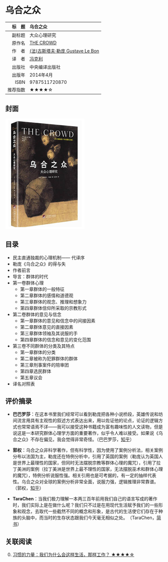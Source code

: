 # 乌合之众 #

|标　题|乌合之众|
|----:|:-------|
|副标题|大众心理研究|
|原作名|[THE CROWD](https://en.wikipedia.org/wiki/The_Crowd:_A_Study_of_the_Popular_Mind)|
|作　者|[(法)古斯塔夫·勒庞 Gustave Le Bon](https://en.wikipedia.org/wiki/Gustave_Le_Bon)|
|译　者|[冯克利](http://baike.baidu.com/link?url=ZmdmvmJqCouZ4o4nh4ARtNsAr_68wWzQ_VnlKtbWcOfqLNCoHchKoAGY0EyEaESAEwTNogeu5Qn1Hh_4p_4GVK)|
|出版社|中央编译出版社|
|出版年|2014年4月|
|ISBN|9787511720870|
|推荐指数|★★★★☆|

## 封面 ##
![乌合之众：大众心理研究](../assets/covers/a-study-of-the-popular-mind---cctpress-2014.png "乌合之众：大众心理研究")

## 目录 ##

+ 民主直通独裁的心理机制—— 代译序
+ 勒庞《乌合之众》的得与失
+ 作者前言
+ 导言：群体的时代
+ 第一卷群体心理
    - 第一章群体的一般特征
    - 第二章群体的感情和道德观
    - 第三章群体的观念、推理和想象力
    - 第四章群体信仰所采取的宗教形式
+ 第二卷群体的意见与信念
    - 第一章群体的意见和信念中的间接因素
    - 第二章群体意见的直接因素
    - 第三章群体领袖及其说服的手
    - 第四章群体的信念和意见的变化范围
+ 第三卷不同群体的分类及其特点
    - 第一章群体的分类
    - 第二章被称为犯罪群体的群体
    - 第三章刑事案件的陪审团
    - 第四章选民群体
    - 第五章议会
+ 译名对照表

## 评价摘录 ##

+ **巴巴罗莎**：在这本书里我们经常可以看到勒庞把各种小说桥段，英雄传说和坊间流言用具有主观性的叙述方式表达出来，用以佐证他的论点，论证的逻辑方式也常常语焉不详——我可以接受这种书籍成为富有趣味性的人文读物，但是说这是一本研究群体心理学方面的重要著作，似乎令人难以接受。如果说《乌合之众》不存在偏见，我会觉得非常奇怪。（巴巴罗莎，[知乎](https://www.zhihu.com/question/19629464/answer/13663032)）

+ **郭权**：乌合之众非科学著作，但有科学性，因为使用了案例分析法，相关案例分布以法国为主，勒庞还在特例分析中，引用了英国的案例（勒庞认为英国人是世界上最理性的国家，但同时无法摆脱宗教等群体心理的魔咒），引用了拉丁美洲的案例（拉丁美洲是世界上最不理性的国家，无法摆脱巫术和群体心理的魔咒），特例分析说服性强。相关引用也是可考据的，有一定的抽样代表性。乌合之众对全球的案例分析非常全面，说服力强，逻辑推理非常靠谱。（郭权，[知乎](https://www.zhihu.com/question/19629464/answer/13694802)）

+ **TaraChen**：当我们极力理解一本两三百年前用我们自己的语言写成的著作时，我们实际上是在做什么呢？我们只不过是在用现代生活赋予我们的一些形象和观念，去取代一些截然不同的概念和形象，是古代的生活使它们存在于种族的头脑中，而当时的生存状态跟我们今天毫无相似之处。﻿（TaraChen，[简书](http://www.jianshu.com/p/df26ceee57e7)）

## 关联阅读 ##
0. [习惯的力量：我们为什么会这样生活，那样工作？ ★★★★☆][the-power-of-habit---citicpress-2013]

[the-power-of-habit---citicpress-2013]: ../personnel-management/the-power-of-habit---citicpress-2013.md "习惯的力量：我们为什么会这样生活，那样工作？"